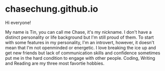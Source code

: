# chasechung.github.io

Hi everyone! 

My name is Tin, you can call me Chase, it's my nickname. I don't have a distinct personality or life background but I'm still proud of them. To start with some features in my personality, I'm an introvert, however, it doesn't mean that I'm not openminded or energetic. I love breaking the ice up and get new friends but lack of communication skills and confidence sometimes put me in the hard condition to engage with other people. Coding, Writing and Reading are my three most favortie hobbies. 
